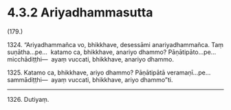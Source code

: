 

# 4.3.2 Ariyadhammasutta




(179.)

1324\. “Ariyadhammañca vo, bhikkhave, desessāmi anariyadhammañca. Taṃ suṇātha…pe…  katamo ca, bhikkhave, anariyo dhammo? Pāṇātipāto…pe…  micchādiṭṭhi—  ayaṃ vuccati, bhikkhave, anariyo dhammo.

1325\. Katamo ca, bhikkhave, ariyo dhammo? Pāṇātipātā veramaṇī…pe…  sammādiṭṭhi—  ayaṃ vuccati, bhikkhave, ariyo dhammo”ti.

---

1326\. Dutiyaṃ.





